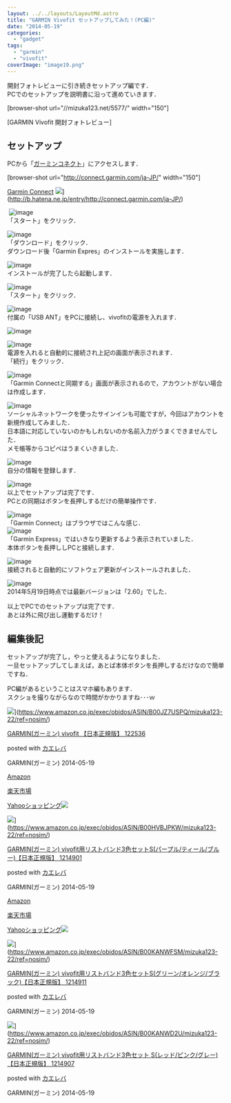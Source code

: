 ```yaml
---
layout: ../../layouts/LayoutMd.astro
title: "GARMIN Vivofit セットアップしてみた！(PC編)"
date: "2014-05-19"
categories: 
  - "gadget"
tags: 
  - "garmin"
  - "vivofit"
coverImage: "image19.png"
---
```


開封フォトレビューに引き続きセットアップ編です．  
PCでのセットアップを説明書に沿って進めていきます．

\[browser-shot url="//mizuka123.net/5577/" width="150"\]

[GARMIN Vivofit 開封フォトレビュー]

## セットアップ

PCから「[ガーミンコネクト](http://connect.garmin.com/ja-JP/)」にアクセスします．

\[browser-shot url="http://connect.garmin.com/ja-JP/" width="150"\]

[Garmin Connect](http://connect.garmin.com/ja-JP/) ![](http://b.hatena.ne.jp/entry/image/http://connect.garmin.com/ja-JP/)](http://b.hatena.ne.jp/entry/http://connect.garmin.com/ja-JP/)

 ![image](/archive/images/image8.png "image")  
「スタート」をクリック．

![image](/archive/images/image9.png "image")  
「ダウンロード」をクリック．  
ダウンロード後「Garmin Expres」のインストールを実施します．

![image](/archive/images/image10.png "image")  
インストールが完了したら起動します．

![image](/archive/images/image11.png "image")  
「スタート」をクリック．

![image](/archive/images/image12.png "image")  
付属の「USB ANT」をPCに接続し、vivofitの電源を入れます．

![image](/archive/images/image13.png "image")

![image](/archive/images/image14.png "image")  
電源を入れると自動的に接続され上記の画面が表示されます．  
「続行」をクリック．

![image](/archive/images/image15.png "image")  
「Garmin Connectと同期する」画面が表示されるので，アカウントがない場合は作成します．

![image](/archive/images/image16.png "image")  
ソーシャルネットワークを使ったサインインも可能ですが，今回はアカウントを新規作成してみました．  
日本語に対応していないのかもしれないのか名前入力がうまくできませんでした．  
メモ帳等からコピペはうまくいきました．

![image](/archive/images/image17.png "image")  
自分の情報を登録します．

![image](/archive/images/image18.png "image")  
以上でセットアップは完了です．  
PCとの同期はボタンを長押しするだけの簡単操作です．

![image](/archive/images/image19.png "image")  
「Garmin Connect」はブラウザではこんな感じ．  
![image](/archive/images/image20.png "image")  
「Garmin Express」ではいきなり更新するよう表示されていました．  
本体ボタンを長押ししPCと接続します．

![image](/archive/images/image21.png "image")  
接続されると自動的にソフトウェア更新がインストールされました．

![image](/archive/images/image22.png "image")  
2014年5月19日時点では最新バージョンは「2.60」でした．

以上でPCでのセットアップは完了です．  
あとは外に飛び出し運動するだけ！

## 編集後記

セットアップが完了し，やっと使えるようになりました．  
一旦セットアップしてしまえば，あとば本体ボタンを長押しするだけなので簡単ですね．

PC編があるということはスマホ編もあります．  
スクショを撮りながらなので時間がかかりますね･･･ｗ

![](/archive/images/41J-oLUf65L._SL160_.jpg)](https://www.amazon.co.jp/exec/obidos/ASIN/B00JZ7USPQ/mizuka123-22/ref=nosim/)

[GARMIN(ガーミン) vivofit 【日本正規版】 122536](https://www.amazon.co.jp/exec/obidos/ASIN/B00JZ7USPQ/mizuka123-22/ref=nosim/)

posted with [カエレバ](http://kaereba.com)

GARMIN(ガーミン) 2014-05-19

[Amazon](http://www.amazon.co.jp/gp/search?keywords=vivofit&__mk_ja_JP=%83J%83%5E%83J%83i&tag=mizuka123-22 "アマゾン")

[楽天市場](http://hb.afl.rakuten.co.jp/hgc/032b53ee.4b34c5ee.0f4a541e.f440145e/?pc=http%3A%2F%2Fsearch.rakuten.co.jp%2Fsearch%2Fmall%2Fvivofit%2F-%2Ff.1-p.1-s.1-sf.0-st.A-v.2%3Fx%3D0%26scid%3Daf_ich_link_urltxt%26m%3Dhttp%3A%2F%2Fm.rakuten.co.jp%2F "楽天市場")

[Yahooショッピング![](//ad.jp.ap.valuecommerce.com/servlet/gifbanner?sid=3066752&pid=881990642)](//ck.jp.ap.valuecommerce.com/servlet/referral?sid=3066752&pid=881990642&vc_url=http%3A%2F%2Fshopping.search.yahoo.co.jp%2Fsearch%3FuIv%3Don%26ei%3DUTF-8%26tab_ex%3Dcommerce%26slider%3D0%26va%3Dvivofit "Yahooショッピング")

![](/archive/images/41tBNSluDWL._SL160_.jpg)](https://www.amazon.co.jp/exec/obidos/ASIN/B00HVBJPKW/mizuka123-22/ref=nosim/)

[GARMIN(ガーミン) vivofit用リストバンド3色セットS(パープル/ティール/ブルー)【日本正規版】 1214901](https://www.amazon.co.jp/exec/obidos/ASIN/B00HVBJPKW/mizuka123-22/ref=nosim/)

posted with [カエレバ](http://kaereba.com)

GARMIN(ガーミン) 2014-05-19

[Amazon](http://www.amazon.co.jp/gp/search?keywords=%83K%81%5B%83%7E%83%93%20vivofit%97p%83%8A%83X%83g%83o%83%93%83h3%90F%83Z%83b%83gS&__mk_ja_JP=%83J%83%5E%83J%83i&tag=mizuka123-22 "アマゾン")

[楽天市場](http://hb.afl.rakuten.co.jp/hgc/032b53ee.4b34c5ee.0f4a541e.f440145e/?pc=http%3A%2F%2Fsearch.rakuten.co.jp%2Fsearch%2Fmall%2F%25E3%2582%25AC%25E3%2583%25BC%25E3%2583%259F%25E3%2583%25B3%2520vivofit%25E7%2594%25A8%25E3%2583%25AA%25E3%2582%25B9%25E3%2583%2588%25E3%2583%2590%25E3%2583%25B3%25E3%2583%25893%25E8%2589%25B2%25E3%2582%25BB%25E3%2583%2583%25E3%2583%2588S%2F-%2Ff.1-p.1-s.1-sf.0-st.A-v.2%3Fx%3D0%26scid%3Daf_ich_link_urltxt%26m%3Dhttp%3A%2F%2Fm.rakuten.co.jp%2F "楽天市場")

[Yahooショッピング![](//ad.jp.ap.valuecommerce.com/servlet/gifbanner?sid=3066752&pid=881990642)](//ck.jp.ap.valuecommerce.com/servlet/referral?sid=3066752&pid=881990642&vc_url=http%3A%2F%2Fshopping.search.yahoo.co.jp%2Fsearch%3FuIv%3Don%26ei%3DUTF-8%26tab_ex%3Dcommerce%26slider%3D0%26va%3D%25E3%2582%25AC%25E3%2583%25BC%25E3%2583%259F%25E3%2583%25B3%2520vivofit%25E7%2594%25A8%25E3%2583%25AA%25E3%2582%25B9%25E3%2583%2588%25E3%2583%2590%25E3%2583%25B3%25E3%2583%25893%25E8%2589%25B2%25E3%2582%25BB%25E3%2583%2583%25E3%2583%2588S "Yahooショッピング")

![](/archive/images/416kQR7YesL._SL160_.jpg)](https://www.amazon.co.jp/exec/obidos/ASIN/B00KANWFSM/mizuka123-22/ref=nosim/)

[GARMIN(ガーミン) vivofit用リストバンド3色セットS(グリーン/オレンジ/ブラック)【日本正規版】 1214911](https://www.amazon.co.jp/exec/obidos/ASIN/B00KANWFSM/mizuka123-22/ref=nosim/)

posted with [カエレバ](http://kaereba.com)

GARMIN(ガーミン) 2014-05-19

![](/archive/images/41x6N0aGVnL._SL160_.jpg)](https://www.amazon.co.jp/exec/obidos/ASIN/B00KANWD2U/mizuka123-22/ref=nosim/)

[GARMIN(ガーミン) vivofit用リストバンド3色セット S(レッド/ピンク/グレー)【日本正規版】 1214907](https://www.amazon.co.jp/exec/obidos/ASIN/B00KANWD2U/mizuka123-22/ref=nosim/)

posted with [カエレバ](http://kaereba.com)

GARMIN(ガーミン) 2014-05-19
